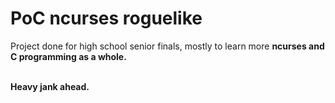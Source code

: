 # PoC ncurses roguelike

Project done for high school senior finals, mostly to learn more <b>
ncurses and C programming as a whole. <br><br>

Heavy jank ahead.
